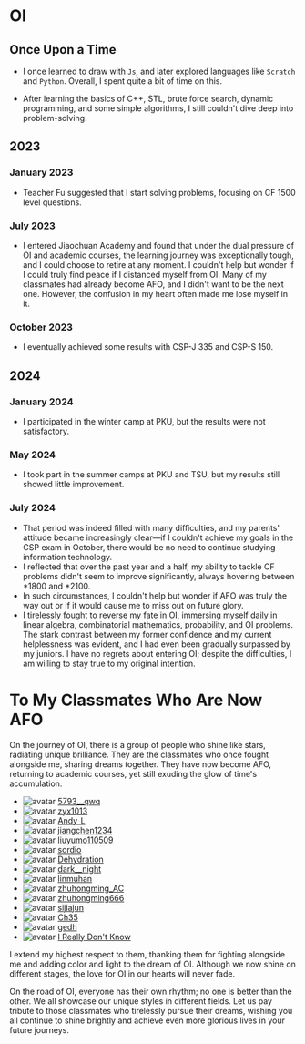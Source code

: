 # OI
## Once Upon a Time
- I once learned to draw with $\texttt{Js}$, and later explored languages like $\texttt{Scratch}$ and $\texttt{Python}$. Overall, I spent quite a bit of time on this.

- After learning the basics of C++, STL, brute force search, dynamic programming, and some simple algorithms, I still couldn't dive deep into problem-solving.

## 2023
### January 2023
- Teacher Fu suggested that I start solving problems, focusing on CF 1500 level questions.
### July 2023
- I entered Jiaochuan Academy and found that under the dual pressure of OI and academic courses, the learning journey was exceptionally tough, and I could choose to retire at any moment. I couldn't help but wonder if I could truly find peace if I distanced myself from OI. Many of my classmates had already become AFO, and I didn't want to be the next one. However, the confusion in my heart often made me lose myself in it.
### October 2023
- I eventually achieved some results with CSP-J 335 and CSP-S 150.

## 2024
### January 2024
- I participated in the winter camp at PKU, but the results were not satisfactory.
### May 2024
- I took part in the summer camps at PKU and TSU, but my results still showed little improvement.
### July 2024
- That period was indeed filled with many difficulties, and my parents' attitude became increasingly clear—if I couldn't achieve my goals in the CSP exam in October, there would be no need to continue studying information technology.
- I reflected that over the past year and a half, my ability to tackle CF problems didn't seem to improve significantly, always hovering between *1800 and *2100.
- In such circumstances, I couldn't help but wonder if AFO was truly the way out or if it would cause me to miss out on future glory.
- I tirelessly fought to reverse my fate in OI, immersing myself daily in linear algebra, combinatorial mathematics, probability, and OI problems. The stark contrast between my former confidence and my current helplessness was evident, and I had even been gradually surpassed by my juniors. I have no regrets about entering OI; despite the difficulties, I am willing to stay true to my original intention.

<!--

# Words to OI

Over the past two years in OI, I have transformed from a child who couldn't even spell `include` into one who can write efficient code and solve problems effectively.
-->
# To My Classmates Who Are Now AFO
On the journey of OI, there is a group of people who shine like stars, radiating unique brilliance. They are the classmates who once fought alongside me, sharing dreams together. They have now become AFO, returning to academic courses, yet still exuding the glow of time's accumulation.

- ![avatar](https://cdn.luogu.com.cn/upload/usericon/464001.png) [5793__qwq](https://www.luogu.com.cn/user/464001)
- ![avatar](https://cdn.luogu.com.cn/upload/usericon/764698.png) [zyx1013](https://www.luogu.com.cn/user/764698)
- ![avatar](https://cdn.luogu.com.cn/upload/usericon/460429.png) [Andy_L](https://www.luogu.com.cn/user/460429)
- ![avatar](https://cdn.luogu.com.cn/upload/usericon/872579.png) [jiangchen1234](https://www.luogu.com.cn/user/872579)
- ![avatar](https://cdn.luogu.com.cn/upload/usericon/1089333.png) [liuyumo110509](https://www.luogu.com.cn/user/1089333)
- ![avatar](https://cdn.luogu.com.cn/upload/usericon/578860.png) [sordio](https://www.luogu.com.cn/user/578860)
- ![avatar](https://cdn.luogu.com.cn/upload/usericon/661534.png) [Dehydration](https://www.luogu.com.cn/user/661534)
- ![avatar](https://cdn.luogu.com.cn/upload/usericon/1064832.png) [dark__night](https://www.luogu.com.cn/user/1064832)
- ![avatar](https://cdn.luogu.com.cn/upload/usericon/596590.png) [linmuhan](https://www.luogu.com.cn/user/596590)
- ![avatar](https://cdn.luogu.com.cn/upload/usericon/748274.png) [zhuhongming_AC](https://www.luogu.com.cn/user/748274)
- ![avatar](https://cdn.luogu.com.cn/upload/usericon/678975.png) [zhuhongming666](https://www.luogu.com.cn/user/678975)
- ![avatar](https://cdn.luogu.com.cn/upload/usericon/501614.png) [sijiajun](https://www.luogu.com.cn/user/501614)
- ![avatar](https://cdn.luogu.com.cn/upload/usericon/672360.png) [Ch35](https://www.luogu.com.cn/user/672360)
- ![avatar](https://cdn.luogu.com.cn/upload/usericon/737029.png) [gedh](https://www.luogu.com.cn/user/737029)
- ![avatar](https://cdn.luogu.com.cn/upload/usericon/320714.png) [I Really Don't Know](https://www.luogu.com.cn/user/320714)

I extend my highest respect to them, thanking them for fighting alongside me and adding color and light to the dream of OI. Although we now shine on different stages, the love for OI in our hearts will never fade.

On the road of OI, everyone has their own rhythm; no one is better than the other. We all showcase our unique styles in different fields. Let us pay tribute to those classmates who tirelessly pursue their dreams, wishing you all continue to shine brightly and achieve even more glorious lives in your future journeys.